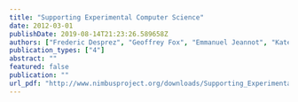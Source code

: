 ```yaml
---
title: "Supporting Experimental Computer Science"
date: 2012-03-01
publishDate: 2019-08-14T21:23:26.589658Z
authors: ["Frederic Desprez", "Geoffrey Fox", "Emmanuel Jeannot", "Kate Keahey", "Michael Kozuch", "David Margery", "Pierre Neyron", "Lucas Nussbaum", "Christian Perez", "Olivier Richard", "Warren Smith", "Gregor von Laszewski", "Jens Voeckler"]
publication_types: ["4"]
abstract: ""
featured: false
publication: ""
url_pdf: "http://www.nimbusproject.org/downloads/Supporting_Experimental_Computer_Science_final_draft.pdf"
---
```


